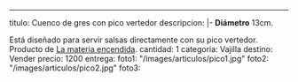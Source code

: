 ---
titulo: Cuenco de gres con pico vertedor
descripcion: |-
  **Diámetro** 13cm.

  Está diseñado para servir salsas directamente con su pico vertedor. Producto de [La materia encendida](https://www.instagram.com/lamateriaencendida/).
cantidad: 1
categoria: Vajilla
destino: Vender
precio: 1200
entrega: 
foto1: "/images/articulos/pico1.jpg"
foto2: "/images/articulos/pico2.jpg"
foto3: 
